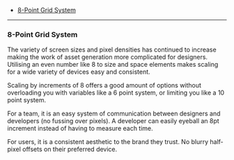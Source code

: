 - [8-Point Grid System](#8-point-grid-system)
____
### 8-Point Grid System

The variety of screen sizes and pixel densities has continued to increase making
the work of asset generation more complicated for designers. Utilising an even
number like 8 to size and space elements makes scaling for a wide variety of
devices easy and consistent.

Scaling by increments of 8 offers a good amount of options without overloading
you with variables like a 6 point system, or limiting you like a 10 point
system.

For a team, it is an easy system of communication between designers and
developers (no fussing over pixels). A developer can easily eyeball an 8pt
increment instead of having to measure each time.

For users, it is a consistent aesthetic to the brand they trust. No blurry
half-pixel offsets on their preferred device.
